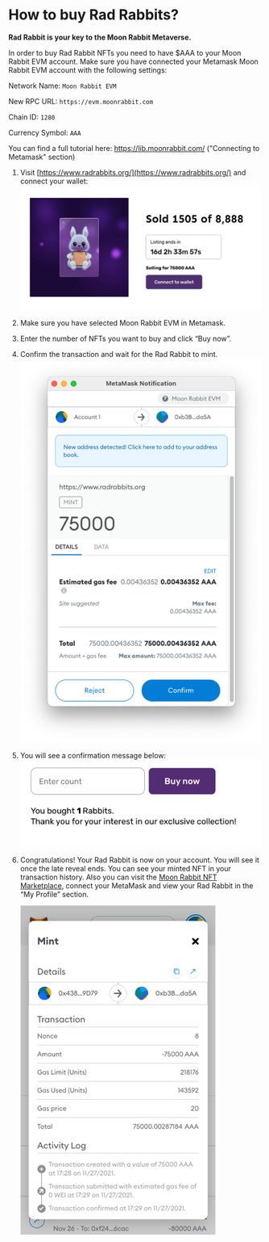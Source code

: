 
# How to buy Rad Rabbits?

**Rad Rabbit is your key to the Moon Rabbit Metaverse.**

In order to buy Rad Rabbit NFTs you need to have $AAA to your Moon Rabbit EVM account. 
Make sure you have connected your Metamask Moon Rabbit EVM account with the following settings:


Network Name: `Moon Rabbit EVM`

New RPC URL: `https://evm.moonrabbit.com`

Chain ID: `1280`

Currency Symbol: `AAA`


You can find a full tutorial here: https://lib.moonrabbit.com/ ("Connecting to Metamask" section)

1. Visit [https://www.radrabbits.org/](https://www.radrabbits.org/) and connect your wallet:
	![alt_text](images/image8.png)
2. Make sure you have selected Moon Rabbit EVM in Metamask.
3. Enter the number of NFTs you want to buy and click “Buy now”.
4. Confirm the transaction and wait for the Rad Rabbit to mint.
	![alt_text](images/image9.png)
5. You will see a confirmation message below:
	![alt_text](images/image10.png)
6. Congratulations! Your Rad Rabbit is now on your account. You will see it once the late reveal ends. You can see your minted NFT in your transaction history. Also you can visit the [Moon Rabbit NFT Marketplace](https://www.nft.moonrabbit.com/), connect your MetaMask and view your Rad Rabbit in the “My Profile” section.

	![alt_text](images/image11.png)


